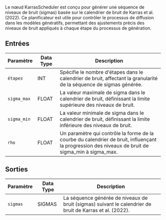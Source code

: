 
Le nœud KarrasScheduler est conçu pour générer une séquence de niveaux de bruit (sigmas) basée sur le calendrier de bruit de Karras et al. (2022). Ce planificateur est utile pour contrôler le processus de diffusion dans les modèles génératifs, permettant des ajustements précis des niveaux de bruit appliqués à chaque étape du processus de génération.

## Entrées

| Paramètre   | Data Type | Description                                                                                      |
|-------------|-------------|------------------------------------------------------------------------------------------------|
| `étapes`     | INT         | Spécifie le nombre d'étapes dans le calendrier de bruit, affectant la granularité de la séquence de sigmas générée. |
| `sigma_max` | FLOAT       | La valeur maximale de sigma dans le calendrier de bruit, définissant la limite supérieure des niveaux de bruit.                    |
| `sigma_min` | FLOAT       | La valeur minimale de sigma dans le calendrier de bruit, définissant la limite inférieure des niveaux de bruit.                    |
| `rho`       | FLOAT       | Un paramètre qui contrôle la forme de la courbe du calendrier de bruit, influençant la progression des niveaux de bruit de sigma_min à sigma_max. |

## Sorties

| Paramètre | Data Type | Description                                                                 |
|-----------|-------------|-----------------------------------------------------------------------------|
| `sigmas`  | SIGMAS      | La séquence générée de niveaux de bruit (sigmas) suivant le calendrier de bruit de Karras et al. (2022). |
